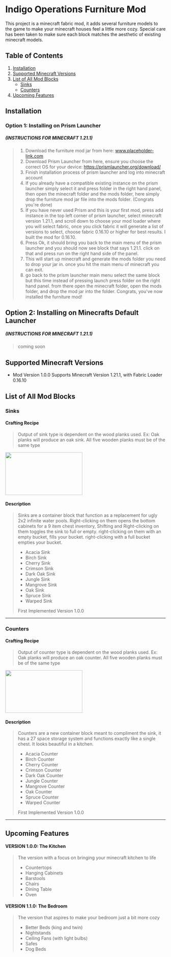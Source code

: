 # Indigo Operations Furniture Mod
This project is a minecraft fabric mod, it adds several furniture models to the game to make your minecraft houses feel a little more cozy. Special care has been taken to make sure each block matches the aesthetic of existing minecraft models.

## Table of Contents
1. [Installation](#installation)
2. [Supported Minecraft Versions](#supported-minecraft-versions)
3. [List of All Mod Blocks](#list-of-all-mod-blocks)
   - [Sinks](#sinks)
   - [Counters](#counters)
4. [Upcoming Features](#upcoming-features)

## Installation

### Option 1: Installing on Prism Launcher
##### (INSTRUCTIONS FOR MINECRAFT 1.21.1)
> 1. Download the furniture mod jar from here: www.placeholder-link.com
> 2. Download Prism Launcher from here, ensure you choose the correct OS for your device: https://prismlauncher.org/download/
> 3. Finish installation process of prism launcher and log into minecraft account
> 4. If you already have a compatible existing instance on the prism launcher simply select it and press folder in the right hand panel, then open the minecraft folder and the mods folder, here simply drop the furniture mod jar file into the mods folder. (Congrats you're done)
> 5. If you have never used Prism and this is your first mod, press add instance in the top left corner of prism launcher, select minecraft version 1.21.1, and scroll down to choose your mod loader where you will select fabric, once you click fabric it will generate a list of versions to select, choose fabric 0.16.10 or higher for best results. I built the mod for 0.16.10.
> 6. Press Ok, it should bring you back to the main menu of the prism launcher and you should now see block that says 1.21.1. click on that and press run on the right hand side of the panel.
> 7. This will start up minecraft and generate the mods folder you need to drop your jar in. once you hit the main menu of minecraft you can exit.
> 8. go back to the prism launcher main menu select the same block but this time instead of pressing launch press folder on the right hand panel. from there open the minecraft folder, open the mods folder, and drop  the mod jar into the folder. Congrats, you've now installed the furniture mod!

## Option 2: Installing on Minecrafts Default Launcher
##### (INSTRUCTIONS FOR MINECRAFT 1.21.1)
> coming soon

## Supported Minecraft Versions
- Mod Version 1.0.0 Supports Minecraft Version 1.21.1, with Fabric Loader 0.16.10

## List of All Mod Blocks

### Sinks

#### Crafting Recipe
>Output of sink type is dependent on the wood planks used. Ex: Oak planks will produce an oak sink. All five wooden planks must be of the same type

<img src="https://imgur.com/eej11VZ.png" width="242" height="134" />

#### Description
>
>Sinks are a container block that function as a replacement for ugly 2x2 infinite water pools. Right-clicking on them opens the bottom cabinets for a 9 item chest inventory, Shifting and Right-clicking on them toggles the sink to full or empty. right-clicking on them with an empty bucket, fills your bucket. right-clicking with a full bucket empties your bucket.
>- Acacia Sink
>- Birch Sink
>- Cherry Sink
>- Crimson Sink
>- Dark Oak Sink
>- Jungle Sink
>- Mangrove Sink
>- Oak Sink
>- Spruce Sink
>- Warped Sink
>  
> First Implemented Version 1.0.0

---

### Counters

#### Crafting Recipe
>Output of counter type is dependent on the wood planks used. Ex: Oak planks will produce an oak counter. All five wooden planks must be of the same type

<img src="https://imgur.com/7rQZnTl.png" width="242" height="134" />

#### Description
>
>Counters are a new container block meant to compliment the sink, it has a 27 space storage system and functions exactly like a single chest. It looks beautiful in a kitchen.
>- Acacia Counter
>- Birch Counter
>- Cherry Counter
>- Crimson Counter
>- Dark Oak Counter
>- Jungle Counter
>- Mangrove Counter
>- Oak Counter
>- Spruce Counter
>- Warped Counter
>  
> First Implemented Version 1.0.0

---


## Upcoming Features

#### VERSION 1.0.0: The Kitchen
> The version with a focus on bringing your minecraft kitchen to life
>- Countertops
>- Hanging Cabinets
>- Barstools
>- Chairs
>- Dining Table
>- Oven
>
>
#### VERSION 1.1.0: The Bedroom
> The version that aspires to make your bedroom just a bit more cozy
>- Better Beds (king and twin)
>- Nightstands
>- Ceiling Fans (with light bulbs)
>- Safes
>- Dog Beds

